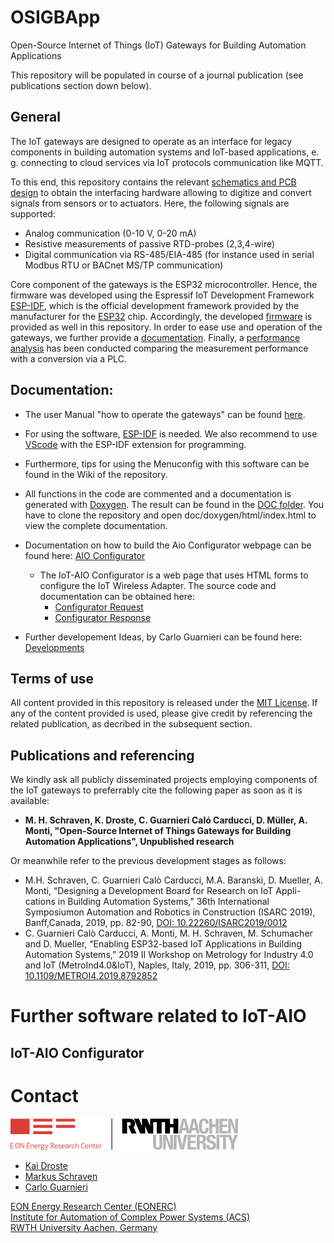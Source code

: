 # OSIGBApp
Open-Source Internet of Things (IoT) Gateways for Building Automation Applications

This repository will be populated in course of a journal publication (see publications section down below).

<!-- openocd -f board/esp32-wrover-kit-3.3v.cfg -->

## General

The IoT gateways are designed to operate as an interface for legacy components in building automation systems and IoT-based applications, e. g. connecting to cloud services via IoT protocols communication like MQTT. 

To this end, this repository contains the relevant [schematics and PCB design](https://github.com/RWTH-EBC/OSIGBApp/tree/main/Schematics) to obtain the interfacing hardware allowing to digitize and convert signals from sensors or to actuators. 
Here, the following signals are supported:
- Analog communication (0-10 V, 0-20 mA)
- Resistive measurements of passive RTD-probes (2,3,4-wire)
- Digital communication via RS-485/EIA-485 (for instance used in serial Modbus RTU or BACnet MS/TP communication)

Core component of the gateways is the ESP32 microcontroller.
Hence, the firmware was developed using the Espressif IoT Development Framework [ESP-IDF](https://github.com/espressif/esp-idf), which is the official development framework provided by the manufacturer for the [ESP32](https://espressif.com/en/products/hardware/esp32/overview) chip.
Accordingly, the developed [firmware](https://github.com/RWTH-EBC/OSIGBApp/tree/main/Firmware) is provided as well in this repository. 
In order to ease use and operation of the gateways, we further provide a [documentation](https://github.com/RWTH-EBC/OSIGBApp/tree/main/Documentation). 
Finally, a [performance analysis](https://github.com/RWTH-EBC/OSIGBApp/tree/main/PerformanceAnalysis) has been conducted comparing the measurement performance with a conversion via a PLC.

## Documentation:
- The user Manual "how to operate the gateways" can be found [here](Documentation/manual.pdf). 
- For using the software, [ESP-IDF](https://github.com/espressif/esp-idf) is needed. We also recommend to use [VScode](https://code.visualstudio.com/) with the ESP-IDF extension for programming.
- Furthermore, tips for using the Menuconfig with this software can be found in the Wiki of the repository.
- All functions in the code are commented and a documentation is generated with [Doxygen](https://github.com/doxygen/doxygen). The result can be found in the [DOC folder](https://github.com/RWTH-EBC/OSIGBApp/tree/main/Firmware/doc). You have to clone the repository and open doc/doxygen/html/index.html to view the complete documentation.

- Documentation on how to build the Aio Configurator webpage can be found here: [AIO Configurator](Firmware/doc/aio_configurator.md)
  - The IoT-AIO Configurator is a web page that uses HTML forms to configure the IoT Wireless Adapter.
    The source code and documentation can be obtained here:
      - [Configurator Request](Firmware/doc/markdown/aio_configurator_request.html)
      - [Configurator Response](Firmware/doc/markdown/aio_configurator_response.html)
     
- Further developement Ideas, by Carlo Guarnieri can be found here: [Developments](Firmware/doc/developments.md)

## Terms of use
All content provided in this repository is released under the [MIT License](https://github.com/RWTH-EBC/OSIGBApp/blob/main/LICENSE). 
If any of the content provided is used, please give credit by referencing the related publication, as decribed in the subsequent section.

## Publications and referencing
<!--The IoT-Gateways have been developed in several research projects between 2018 and 2021. A core development for the current state has been conducted during the Master Thesis of Kai Droste in 2020. -->
We kindly ask all publicly disseminated projects employing components of the IoT gateways to preferrably cite the following paper as soon as it is available:

<!--  - Kai Droste "[Development of a cloud controlled building automation and comparison with the current state of the art](https://git-ce.rwth-aachen.de/ebc/projects/ebc0449_bmwi_nextgenbat_ga/iot-development/iot-development.dissemination/theses/development-of-a-cloud-controlled-building-automation-and-comparison-with-the-current-state-of-the-art)", 2020 Masterthesis   -->
- **M. H. Schraven, K. Droste, C. Guarnieri Caló Carducci, D. Müller, A. Monti, "Open-Source Internet of Things Gateways for Building Automation Applications", Unpublished research**

Or meanwhile refer to the previous development stages as follows:
- M.H. Schraven, C. Guarnieri Calò Carducci, M.A. Baranski, D. Mueller, A. Monti, “Designing a Development Board for Research on IoT Appli-cations in Building Automation Systems,” 36th International Symposiumon  Automation  and  Robotics  in  Construction  (ISARC  2019),  Banff,Canada, 2019, pp. 82-90, [DOI: 10.22260/ISARC2019/0012](https://doi.org/10.22260/ISARC2019/0012)
- C. Guarnieri Calò Carducci, A. Monti, M. H. Schraven, M. Schumacher and D. Mueller, “Enabling ESP32-based IoT Applications in Building Automation Systems,” 2019 II Workshop on Metrology for Industry 4.0 and IoT (MetroInd4.0&IoT), Naples, Italy, 2019, pp. 306-311, [DOI: 10.1109/METROI4.2019.8792852](https://doi.org/10.1109/METROI4.2019.8792852)

# Further software related to IoT-AIO

## IoT-AIO Configurator

# Contact
[![EONERC EBC Logo](Firmware/doc/eonerc_logo.png)](http://www.ebc.eonerc.rwth-aachen.de)

- [Kai Droste](mailto:kai.droste@eonerc.rwth-aachen.de)
- [Markus Schraven](mailto:mschrave@eonerc.rwth-aachen.de)
- [Carlo Guarnieri](mailto:cguarnieri@eonerc.rwth-aachen.de)

[EON Energy Research Center (EONERC)](http://www.eonerc.rwth-aachen.de)  
[Institute for Automation of Complex Power Systems (ACS)](http://www.acs.eonerc.rwth-aachen.de)  
[RWTH University Aachen, Germany](http://www.rwth-aachen.de)  
